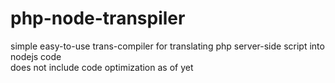 # php-node-transpiler
simple easy-to-use trans-compiler for translating php server-side script into nodejs code <br />
does not include code optimization as of yet
